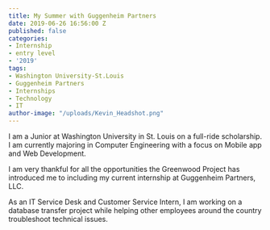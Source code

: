 ```yaml
---
title: My Summer with Guggenheim Partners
date: 2019-06-26 16:56:00 Z
published: false
categories:
- Internship
- entry level
- '2019'
tags:
- Washington University-St.Louis
- Guggenheim Partners
- Internships
- Technology
- IT
author-image: "/uploads/Kevin_Headshot.png"
---
```


I am a Junior at Washington University in St. Louis on a full-ride scholarship. I am currently majoring in Computer Engineering with a focus on Mobile app and Web Development.

I am very thankful for all the opportunities the Greenwood Project has introduced me to including my current internship at Guggenheim Partners, LLC.

As an IT Service Desk and Customer Service Intern, I am working on a database transfer project while helping other employees around the country troubleshoot technical issues. 
